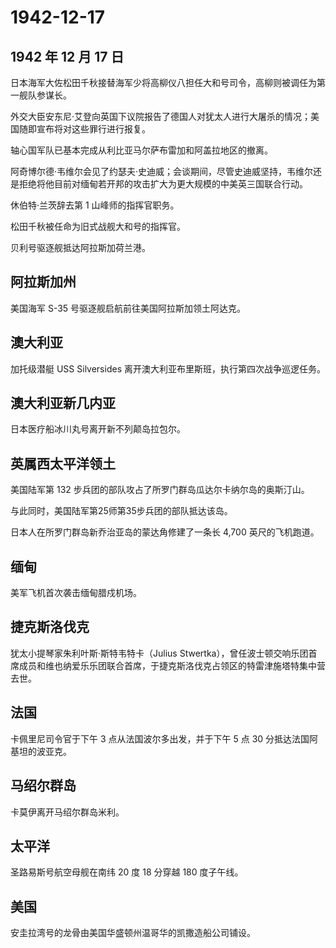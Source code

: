 # 1942-12-17

## 1942 年 12 月 17 日

日本海军大佐松田千秋接替海军少将高柳仪八担任大和号司令，高柳则被调任为第一舰队参谋长。

外交大臣安东尼·艾登向英国下议院报告了德国人对犹太人进行大屠杀的情况；美国随即宣布将对这些罪行进行报复。

轴心国军队已基本完成从利比亚马尔萨布雷加和阿盖拉地区的撤离。

阿奇博尔德·韦维尔会见了约瑟夫·史迪威；会谈期间，尽管史迪威坚持，韦维尔还是拒绝将他目前对缅甸若开邦的攻击扩大为更大规模的中美英三国联合行动。

休伯特·兰茨辞去第 1 山峰师的指挥官职务。

松田千秋被任命为旧式战舰大和号的指挥官。

贝利号驱逐舰抵达阿拉斯加荷兰港。

## 阿拉斯加州

美国海军 S-35 号驱逐舰启航前往美国阿拉斯加领土阿达克。

## 澳大利亚

加托级潜艇 USS Silversides
离开澳大利亚布里斯班，执行第四次战争巡逻任务。

## 澳大利亚新几内亚

日本医疗船冰川丸号离开新不列颠岛拉包尔。

## 英属西太平洋领土

美国陆军第 132 步兵团的部队攻占了所罗门群岛瓜达尔卡纳尔岛的奥斯汀山。

与此同时，美国陆军第25师第35步兵团的部队抵达该岛。

日本人在所罗门群岛新乔治亚岛的蒙达角修建了一条长 4,700 英尺的飞机跑道。

## 缅甸

美军飞机首次袭击缅甸腊戍机场。

## 捷克斯洛伐克

犹太小提琴家朱利叶斯·斯特韦特卡（Julius
Stwertka），曾任波士顿交响乐团首席成员和维也纳爱乐乐团联合首席，于捷克斯洛伐克占领区的特雷津施塔特集中营去世。

## 法国

卡佩里尼司令官于下午 3 点从法国波尔多出发，并于下午 5 点 30
分抵达法国阿基坦的波亚克。

## 马绍尔群岛

卡莫伊离开马绍尔群岛米利。

## 太平洋

圣路易斯号航空母舰在南纬 20 度 18 分穿越 180 度子午线。

## 美国

安圭拉湾号的龙骨由美国华盛顿州温哥华的凯撒造船公司铺设。

